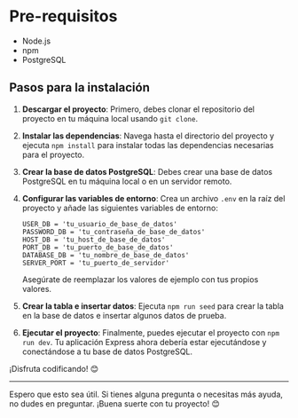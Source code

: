 # Pre-requisitos

- Node.js
- npm
- PostgreSQL

## Pasos para la instalación

1. **Descargar el proyecto**: Primero, debes clonar el repositorio del proyecto en tu máquina local usando `git clone`.

2. **Instalar las dependencias**: Navega hasta el directorio del proyecto y ejecuta `npm install` para instalar todas las dependencias necesarias para el proyecto.

3. **Crear la base de datos PostgreSQL**: Debes crear una base de datos PostgreSQL en tu máquina local o en un servidor remoto.

4. **Configurar las variables de entorno**: Crea un archivo `.env` en la raíz del proyecto y añade las siguientes variables de entorno:

    ```
    USER_DB = 'tu_usuario_de_base_de_datos'
    PASSWORD_DB = 'tu_contraseña_de_base_de_datos'
    HOST_DB = 'tu_host_de_base_de_datos'
    PORT_DB = 'tu_puerto_de_base_de_datos'
    DATABASE_DB = 'tu_nombre_de_base_de_datos'
    SERVER_PORT = 'tu_puerto_de_servidor'
    ```

    Asegúrate de reemplazar los valores de ejemplo con tus propios valores.

5. **Crear la tabla e insertar datos**: Ejecuta `npm run seed` para crear la tabla en la base de datos e insertar algunos datos de prueba.

6. **Ejecutar el proyecto**: Finalmente, puedes ejecutar el proyecto con `npm run dev`. Tu aplicación Express ahora debería estar ejecutándose y conectándose a tu base de datos PostgreSQL.

¡Disfruta codificando! 😊

---

Espero que esto sea útil. Si tienes alguna pregunta o necesitas más ayuda, no dudes en preguntar. ¡Buena suerte con tu proyecto! 😊